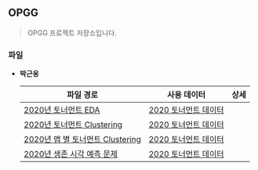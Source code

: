 ## OPGG

> OPGG 프로젝트 저장소입니다.





### 파일

* **박근웅**

  | 파일 경로                                                    | 사용 데이터                                                  | 상세 |
  | ------------------------------------------------------------ | ------------------------------------------------------------ | ---- |
  | [2020년 토너먼트 EDA](./keunung_park/20210904_2020_tournaments_pku.ipynb) | [2020 토너먼트 데이터](./keunung_park/data/2020_torunaments.csv) |      |
  | [2020년 토너먼트 Clustering](./KMENS_CLUSTERING.ipynb)       | [2020 토너먼트 데이터](./keunung_park/data/2020_torunaments.csv) |      |
  | [2020년 맵 별 토너먼트 Clustering](./KMEANS_CLUSTERING_FOR_EACH_MAP.ipynb) | [2020 토너먼트 데이터](./keunung_park/data/2020_torunaments.csv) |      |
  | [2020년 생존 시각 예측 문제](./keunung_park/regression.ipynb) | [2020 토너먼트 데이터](./keunung_park/data/2020_torunaments.csv) |      |

  



